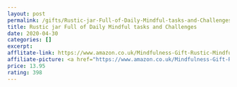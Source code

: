 ```yaml
---
layout: post
permalink: /gifts/Rustic-jar-Full-of-Daily-Mindful-tasks-and-Challenges
title: Rustic jar Full of Daily Mindful tasks and Challenges
date: 2020-04-30
categories: []
excerpt: 
afflitate-link: https://www.amazon.co.uk/Mindfulness-Gift-Rustic-Mindful-Challenges/dp/B01N02PPET/ref=as_li_ss_tl?crid=1GRGS72UCZW3L&dchild=1&keywords=gifts+for+her&qid=1588266561&sprefix=gifts,aps,144&sr=8-14&linkCode=ll1&tag=jeleero-21&linkId=edae242f33157de33675f6c3a573488e
affiliate-picture: <a href="https://www.amazon.co.uk/Mindfulness-Gift-Rustic-Mindful-Challenges/dp/B01N02PPET/ref=as_li_ss_il?crid=1GRGS72UCZW3L&dchild=1&keywords=gifts+for+her&qid=1588266561&sprefix=gifts,aps,144&sr=8-14&linkCode=li3&tag=jeleero-21&linkId=b28fe300003cc30207eeb75a00c19291" target="_blank"><img border="0" src="//ws-eu.amazon-adsystem.com/widgets/q?_encoding=UTF8&ASIN=B01N02PPET&Format=_SL250_&ID=AsinImage&MarketPlace=GB&ServiceVersion=20070822&WS=1&tag=jeleero-21" ></a><img src="https://ir-uk.amazon-adsystem.com/e/ir?t=jeleero-21&l=li3&o=2&a=B01N02PPET" width="1" height="1" border="0" alt="" style="border:none !important; margin:0px !important;" />
price: 13.95
rating: 398
---
```


